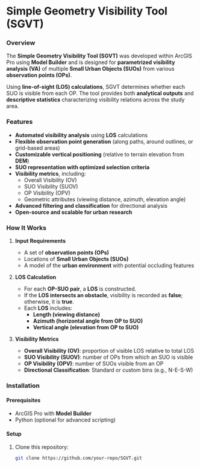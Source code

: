 # Simple Geometry Visibility Tool (SGVT)

### Overview
The **Simple Geometry Visibility Tool (SGVT)** was developed within ArcGIS Pro using **Model Builder** and is designed for **parametrized visibility analysis (VA)** of multiple **Small Urban Objects (SUOs)** from various **observation points (OPs)**. 

Using **line-of-sight (LOS) calculations**, SGVT determines whether each SUO is visible from each OP. The tool provides both **analytical outputs** and **descriptive statistics** characterizing visibility relations across the study area.

### Features
- **Automated visibility analysis** using **LOS** calculations
- **Flexible observation point generation** (along paths, around outlines, or grid-based areas)
- **Customizable vertical positioning** (relative to terrain elevation from **DEM**)
- **SUO representation with optimized selection criteria**
- **Visibility metrics**, including:
  - Overall Visibility (OV)
  - SUO Visibility (SUOV)
  - OP Visibility (OPV)
  - Geometric attributes (viewing distance, azimuth, elevation angle)
- **Advanced filtering and classification** for directional analysis
- **Open-source and scalable for urban research**

### How It Works
1. **Input Requirements**
   - A set of **observation points (OPs)**
   - Locations of **Small Urban Objects (SUOs)**
   - A model of the **urban environment** with potential occluding features

2. **LOS Calculation**
   - For each **OP-SUO pair**, a **LOS** is constructed.
   - If the **LOS intersects an obstacle**, visibility is recorded as **false**; otherwise, it is **true**.
   - Each **LOS** includes:
     - **Length (viewing distance)**
     - **Azimuth (horizontal angle from OP to SUO)**
     - **Vertical angle (elevation from OP to SUO)**

3. **Visibility Metrics**
   - **Overall Visibility (OV)**: proportion of visible LOS relative to total LOS
   - **SUO Visibility (SUOV)**: number of OPs from which an SUO is visible
   - **OP Visibility (OPV)**: number of SUOs visible from an OP
   - **Directional Classification**: Standard or custom bins (e.g., N-E-S-W)

### Installation
#### Prerequisites
- ArcGIS Pro with **Model Builder**
- Python (optional for advanced scripting)

#### Setup
1. Clone this repository:
   ```bash
   git clone https://github.com/your-repo/SGVT.git
